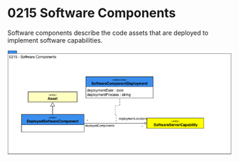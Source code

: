 <!-- SPDX-License-Identifier: CC-BY-4.0 -->
<!-- Copyright Contributors to the ODPi Egeria project. -->

# 0215 Software Components

Software components describe the code assets that are deployed to implement software capabilities.

![UML](0215-Software-Components.png)